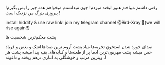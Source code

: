 وقتی داشتم میباختم هنوز لبخند میزدم! چون میدانستم میخواهم همه چیز را پس بگیرم! پیروزی بزرگ من نزدیک است !


install hiddify & use raw link!
join my telegram channel @Bird-Xray 🚀(we will rise again!!)

پشت محکم‌ترین شخصیت ها

صدای خورد شدن استخونِ تجربه‌ها میاد
پشت آروم ترین صداها
اشک و بغض و فریاد حس میشه
پشت مهربون‌ترین آدما
پر از طعنه‌ها و کنایه‌های بقیه پیدا میشه
پشت هر ویترین مرتب و خوشگلی
یه انباری درهم ریخته و داغونه..!
